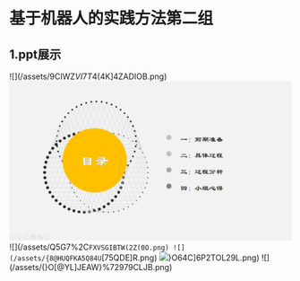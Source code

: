 # 基于机器人的实践方法第二组

## 1.ppt展示
![](/assets/9CIWZ$VI7T4(4$K]4ZADIOB.png)
![](/assets/}%FIK~WQ3UQ~5@JJLFJSMX8.png)
![](/assets/Q5G7%2C`FXVSGIBTW(2Z(0O.png)
![](/assets/{8@HUQFKA5Q84U`[75QDE]R.png)
![](/assets/%7{C_W8)}O64C]6P2TOL29L.png)
![](/assets/(}O[@YL]JEAW}%72979CLJB.png)
